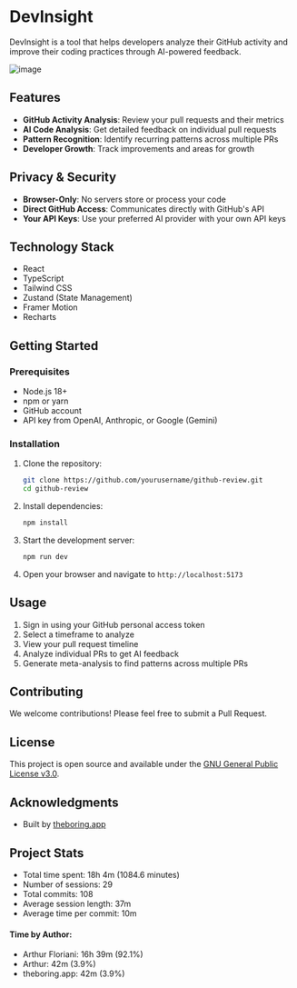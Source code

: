 # DevInsight

DevInsight is a tool that helps developers analyze their GitHub activity and improve their coding practices through AI-powered feedback.

![image](https://github.com/user-attachments/assets/138f8716-24c9-473b-91f2-4453c90eb275)


## Features

- **GitHub Activity Analysis**: Review your pull requests and their metrics
- **AI Code Analysis**: Get detailed feedback on individual pull requests
- **Pattern Recognition**: Identify recurring patterns across multiple PRs
- **Developer Growth**: Track improvements and areas for growth

## Privacy & Security

- **Browser-Only**: No servers store or process your code
- **Direct GitHub Access**: Communicates directly with GitHub's API
- **Your API Keys**: Use your preferred AI provider with your own API keys

## Technology Stack

- React
- TypeScript 
- Tailwind CSS
- Zustand (State Management)
- Framer Motion
- Recharts

## Getting Started

### Prerequisites

- Node.js 18+ 
- npm or yarn
- GitHub account
- API key from OpenAI, Anthropic, or Google (Gemini)

### Installation

1. Clone the repository:
   ```bash
   git clone https://github.com/yourusername/github-review.git
   cd github-review
   ```

2. Install dependencies:
   ```bash
   npm install
   ```

3. Start the development server:
   ```bash
   npm run dev
   ```

4. Open your browser and navigate to `http://localhost:5173`

## Usage

1. Sign in using your GitHub personal access token
2. Select a timeframe to analyze
3. View your pull request timeline
4. Analyze individual PRs to get AI feedback
5. Generate meta-analysis to find patterns across multiple PRs

## Contributing

We welcome contributions! Please feel free to submit a Pull Request.

## License

This project is open source and available under the [GNU General Public License v3.0](LICENSE).

## Acknowledgments

- Built by [theboring.app](https://theboring.app)

## Project Stats

<!-- START_GIT_TIME_STATS -->



- Total time spent: 18h 4m (1084.6 minutes)
- Number of sessions: 29
- Total commits: 108
- Average session length: 37m
- Average time per commit: 10m

#### Time by Author:
- Arthur Floriani: 16h 39m (92.1%)
- Arthur: 42m (3.9%)
- theboring.app: 42m (3.9%)


<!-- END_GIT_TIME_STATS -->

